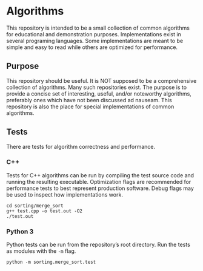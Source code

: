 # Algorithms
This repository is intended to be a small collection of common algorithms for educational and demonstration purposes. Implementations exist in several programing languages. Some implementations are meant to be simple and easy to read while others are optimized for performance.

## Purpose
This repository should be useful. It is NOT supposed to be a comprehensive collection of algorithms. Many such repositories exist. The purpose is to provide a concise set of interesting, useful, and/or noteworthy algorithms, preferably ones which have not been discussed ad nauseam. This repository is also the place for special implementations of common algorithms.

## Tests
There are tests for algorithm correctness and performance.

### C++
Tests for C++ algorithms can be run by compiling the test source code and running the resulting executable. Optimization flags are recommended for performance tests to best represent production software. Debug flags may be used to inspect how implementations work.
```shell
cd sorting/merge_sort
g++ test.cpp -o test.out -O2
./test.out
```

### Python 3
Python tests can be run from the repository’s root directory. Run the tests as modules with the `-m` flag.
```shell
python -m sorting.merge_sort.test
```
